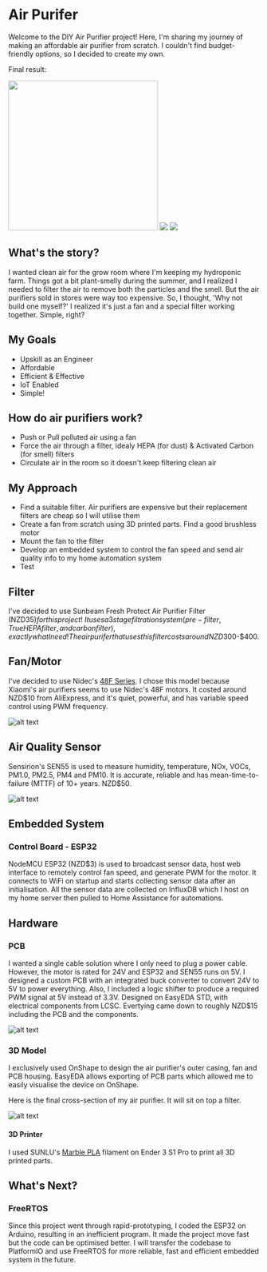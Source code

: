 # Air Purifer

Welcome to the DIY Air Purifier project! Here, I'm sharing my journey of making an affordable air purifier from scratch. I couldn't find budget-friendly options, so I decided to create my own.

Final result:


<img src="https://github.com/Takashi-Kamata/air_purifier/blob/main/airpurifier.png" width="300" />
<img src="https://github.com/Takashi-Kamata/air_purifier/blob/main/pmdata.png" />
<img src="https://github.com/Takashi-Kamata/air_purifier/blob/main/climatedata.png" />

## What's the story?
I wanted clean air for the grow room where I'm keeping my hydroponic farm. Things got a bit plant-smelly during the summer, and I realized I needed to filter the air to remove both the particles and the smell. But the air purifiers sold in stores were way too expensive. So, I thought, 'Why not build one myself?' I realized it's just a fan and a special filter working together. Simple, right?

## My Goals
* Upskill as an Engineer
* Affordable
* Efficient & Effective
* IoT Enabled
* Simple!

## How do air purifiers work?
* Push or Pull polluted air using a fan 
* Force the air through a filter, idealy HEPA (for dust) & Activated Carbon (for smell) filters
* Circulate air in the room so it doesn't keep filtering clean air

## My Approach
* Find a suitable filter. Air purifiers are expensive but their replacement filters are cheap so I will utilise them
* Create a fan from scratch using 3D printed parts. Find a good brushless motor
* Mount the fan to the filter
* Develop an embedded system to control the fan speed and send air quality info to my home automation system
* Test

## Filter
I've decided to use Sunbeam Fresh Protect Air Purifier Filter (NZD$35) for this project! \
It uses a 3 stage filtration system (pre-filter, True HEPA filter, and carbon filter), exactly what I need! The air purifer that uses this filter costs around NZD$300-$400.

## Fan/Motor
I've decided to use Nidec's [48F Series](https://www.nidec.com/en/product/search/category/B101/M102/S100/NCJ-48F-High-output-Type-A/).
I chose this model because Xiaomi's air purifiers seems to use Nidec's 48F motors. It costed around NZD$10 from AliExpress, and it's quiet, powerful, and has variable speed control using PWM frequency.

![alt text](https://github.com/Takashi-Kamata/air_purifier/blob/main/motor.png)

## Air Quality Sensor
Sensirion's SEN55 is used to measure humidity, temperature, NOx, VOCs, PM1.0, PM2.5, PM4 and PM10. It is accurate, reliable and has mean-time-to-failure (MTTF) of 10+ years. NZD$50.

![alt text](https://github.com/Takashi-Kamata/air_purifier/blob/main/sen55.png)

## Embedded System
### Control Board - ESP32
NodeMCU ESP32 (NZD$3) is used to broadcast sensor data, host web interface to remotely control fan speed, and generate PWM for the motor. 
It connects to WiFi on startup and starts collecting sensor data after an initialisation. All the sensor data are collected on InfluxDB which I host on my home server then pulled to Home Assistance for automations.

## Hardware
### PCB
I wanted a single cable solution where I only need to plug a power cable. However, the motor is rated for 24V and ESP32 and SEN55 runs on 5V. 
I designed a custom PCB with an integrated buck converter to convert 24V to 5V to power everything. Also, I included a logic shifter to produce a required PWM signal at 5V instead of 3.3V. Designed on EasyEDA STD, with electrical components from LCSC. Evertying came down to roughly NZD$15 including the PCB and the components.

![alt text](https://github.com/Takashi-Kamata/air_purifier/blob/main/pcb.png)

### 3D Model
I exclusively used OnShape to design the air purifier's outer casing, fan and PCB housing. EasyEDA allows exporting of PCB parts which allowed me to easily visualise the device on OnShape.

Here is the final cross-section of my air purifier. It will sit on top a filter.

![alt text](https://github.com/Takashi-Kamata/air_purifier/blob/main/crosssection.png)

#### 3D Printer
I used SUNLU's [Marble PLA](https://www.sunlu.com/products/pla-marble-1-75mm-filament-1kg-2-2lbs-fit-most-of-fdm-3d-printer?variant=33472258539606) filament on Ender 3 S1 Pro to print all 3D printed parts. 

## What's Next?
### FreeRTOS
Since this project went through rapid-prototyping, I coded the ESP32 on Arduino, resulting in an inefficient program. It made the project move fast but the code can be optimised better. I will transfer the codebase to PlatformIO and use FreeRTOS for more reliable, fast and efficient embedded system in the future.



